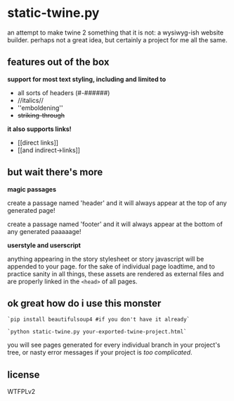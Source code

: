 # static-twine.py

an attempt to make twine 2 something that it is not: a wysiwyg-ish website builder. perhaps not a great idea, but certainly a project for me all the same.

## features out of the box

**support for most text styling, including and limited to**

- all sorts of headers (#-######)
- //italics//
- ''emboldening''
- ~~striking-through~~


**it also supports links!**

- [[direct links]]
- [[and indirect->links]]


## but wait there's more

**magic passages**

create a passage named 'header' and it will always appear at the top of any generated page!

create a passage named 'footer' and it will always appear at the bottom of any generated paaaaage!

**userstyle and userscript**

anything appearing in the story stylesheet or story javascript will be appended to your page. for the sake of individual page loadtime, and to practice sanity in all things, these assets are rendered as external files and are properly linked in the `<head>` of all pages. 

## ok great how do i use this monster

    `pip install beautifulsoup4 #if you don't have it already` 
    
    `python static-twine.py your-exported-twine-project.html`

you will see pages generated for every individual branch in your project's tree, or nasty error messages if your project is *too complicated*.

## license

WTFPLv2